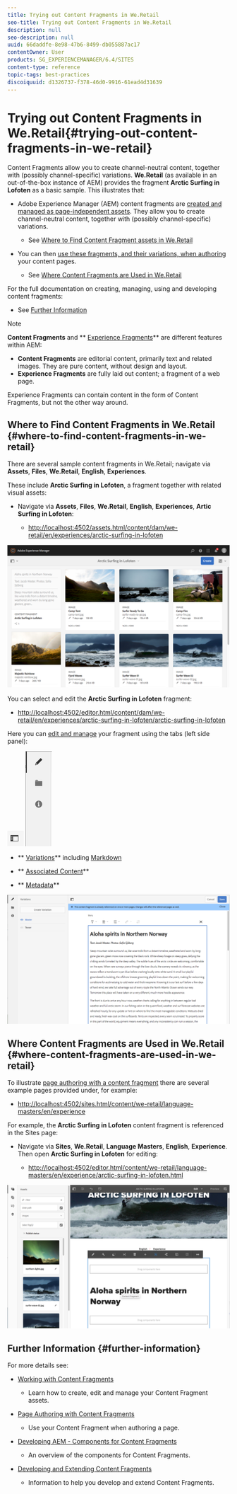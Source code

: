 ```yaml
---
title: Trying out Content Fragments in We.Retail
seo-title: Trying out Content Fragments in We.Retail
description: null
seo-description: null
uuid: 66daddfe-8e98-47b6-8499-db055887ac17
contentOwner: User
products: SG_EXPERIENCEMANAGER/6.4/SITES
content-type: reference
topic-tags: best-practices
discoiquuid: d1326737-f378-46d0-9916-61ead4d31639
---
```


# Trying out Content Fragments in We.Retail{#trying-out-content-fragments-in-we-retail}

Content Fragments allow you to create channel-neutral content, together with (possibly channel-specific) variations. **We.Retail** (as available in an out-of-the-box instance of AEM) provides the fragment **Arctic Surfing in Lofoten** as a basic sample. This illustrates that:

* Adobe Experience Manager (AEM) content fragments are [created and managed as page-independent assets](/help/assets/using/content-fragments.md). They allow you to create channel-neutral content, together with (possibly channel-specific) variations.

    * See [Where to Find Content Fragment assets in We.Retail](#where-to-find-content-fragments-in-we-retail)

* You can then [use these fragments, and their variations, when authoring](/help/sites/authoring/using/content-fragments.md) your content pages.

    * See [Where Content Fragments are Used in We.Retail](#where-content-fragments-are-used-in-we-retail)

For the full documentation on creating, managing, using and developing content fragments:

* See [Further Information](#further-information)

>[!NOTE]
>
>**Content Fragments** and ** [Experience Fragments](/help/sites/authoring/using/experience-fragments.md)** are different features within AEM:
>
>* **Content Fragments** are editorial content, primarily text and related images. They are pure content, without design and layout.
>* **Experience Fragments** are fully laid out content; a fragment of a web page.  
>
>Experience Fragments can contain content in the form of Content Fragments, but not the other way around. [](/help/sites/authoring/using/experience-fragments.md)

## Where to Find Content Fragments in We.Retail {#where-to-find-content-fragments-in-we-retail}

There are several sample content fragments in We.Retail; navigate via **Assets**, **Files**, **We.Retail**, **English**, **Experiences**.

These include **Arctic Surfing in Lofoten**, a fragment together with related visual assets:

* Navigate via **Assets**, **Files**, **We.Retail**, **English**, **Experiences**, **Artic Surfing in Lofoten**:

    * [http://localhost:4502/assets.html/content/dam/we-retail/en/experiences/arctic-surfing-in-lofoten](http://localhost:4502/assets.html/content/dam/we-retail/en/experiences/arctic-surfing-in-lofoten)

![](assets/cf-44.png)

You can select and edit the **Arctic Surfing in Lofoten** fragment:

* [http://localhost:4502/editor.html/content/dam/we-retail/en/experiences/arctic-surfing-in-lofoten/arctic-surfing-in-lofoten](http://localhost:4502/editor.html/content/dam/we-retail/en/experiences/arctic-surfing-in-lofoten/arctic-surfing-in-lofoten)

Here you can [edit and manage](/help/assets/using/content-fragments.md) your fragment using the tabs (left side panel):

![](do-not-localize/cf-45-aa.png) ![](do-not-localize/cf-45-a.png)

* ** [Variations](/help/assets/using/content-fragments-variations.md)** including [Markdown](/help/assets/using/content-fragments-markdown.md)   

* ** [Associated Content](/help/assets/using/content-fragments-assoc-content.md)**
* ** [Metadata](/help/assets/using/content-fragments-metadata.md)**

![](assets/cf-46.png) 

## Where Content Fragments are Used in We.Retail {#where-content-fragments-are-used-in-we-retail}

To illustrate [page authoring with a content fragment](/help/sites/authoring/using/content-fragments.md) there are several example pages provided under, for example:

* [http://localhost:4502/sites.html/content/we-retail/language-masters/en/experience](http://localhost:4502/sites.html/content/we-retail/language-masters/en/experience)

For example, the **Arctic Surfing in Lofoten** content fragment is referenced in the Sites page:

* Navigate via **Sites**, **We.Retail**, **Language Masters**, **English**, **Experience**. Then open **Arctic Surfing in Lofoten** for editing:

    * [http://localhost:4502/editor.html/content/we-retail/language-masters/en/experience/arctic-surfing-in-lofoten.html](http://localhost:4502/editor.html/content/we-retail/language-masters/en/experience/arctic-surfing-in-lofoten.html)

![](assets/cf-53.png) 

## Further Information {#further-information}

For more details see:

* [Working with Content Fragments](/help/assets/using/content-fragments.md)

    * Learn how to create, edit and manage your Content Fragment assets.

* [Page Authoring with Content Fragments](/help/sites/authoring/using/content-fragments.md)

    * Use your Content Fragment when authoring a page.

* [Developing AEM - Components for Content Fragments](/help/sites/developing/using/components-content-fragments.md)

    * An overview of the components for Content Fragments.

* [Developing and Extending Content Fragments](/help/sites/developing/using/customizing-content-fragments.md)

    * Information to help you develop and extend Content Fragments.

